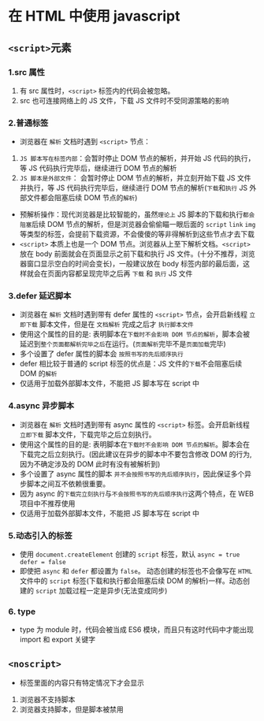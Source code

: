 # 在 HTML 中使用 javascript

## `<script>`元素

### 1.src 属性

1. 有 src 属性时，`<script>` 标签内的代码会被忽略。
2. src 也可连接网络上的 JS 文件，下载 JS 文件时不受同源策略的影响

### 2.普通标签

* 浏览器在 `解析` 文档时遇到 `<script>` 节点：
  
1. `JS 脚本写在标签内部`：会暂时停止 DOM 节点的解析，并开始 JS 代码的执行，等 JS 代码执行完毕后，继续进行 DOM 节点的解析
2. `JS 脚本是外部文件`： 会暂时停止 DOM 节点的解析，并立刻开始下载 JS 文件并执行，等 JS 代码执行完毕后，继续进行 DOM 节点的解析(`下载`和`执行` JS 外部文件都会阻塞后续 DOM 节点的`解析`)

* 预解析操作：现代浏览器是比较智能的，虽然`理论上` JS 脚本的下载和执行`都会阻塞`后续 DOM 节点的解析，但是浏览器会偷偷瞄一眼后面的 `script` `link` `img` 等类型的标签，会提前下载资源，不会傻傻的等非得解析到这些节点才去下载
* `<script>` 本质上也是一个 DOM 节点。浏览器从上至下解析文档。`<script>` 放在 body 前面就会在页面显示之前下载和执行 JS 文件。(十分不推荐，浏览器窗口显示空白的时间会变长)，一般建议放在 body 标签内部的最后面，这样就会在页面内容都呈现完毕之后再 `下载` 和 `执行` JS 文件

### 3.defer 延迟脚本

* 浏览器在 `解析` 文档时遇到带有 defer 属性的 `<script>` 节点，会开启新线程 `立即下载` 脚本文件，但是在 `文档解析` 完成之后才 `执行脚本文件`
* 使用这个属性的目的是: 表明脚本在`下载时不会影响 DOM 节点的解析`，脚本会被延迟到`整个页面都解析完毕之后`在运行。(`页面解析`完毕不是`页面加载`完毕)
* 多个设置了 defer 属性的脚本会 `按照书写的先后顺序执行`
* defer 相比较于普通的 script 标签的优点是：JS 文件的`下载`不会阻塞后续 DOM 的`解析`
* 仅适用于加载外部脚本文件，不能把 JS 脚本写在 script 中

### 4.async 异步脚本

* 浏览器在 `解析` 文档时遇到带有 async 属性的 `<script>` 标签。会开启新线程 `立即下载` 脚本文件，下载完毕之后立刻执行。
* 使用这个属性的目的是: 表明脚本在`下载时不会影响 DOM 节点的解析`。脚本会在下载完之后立刻执行。(因此建议在异步的脚本中不要包含修改 DOM 的行为, 因为不确定涉及的 DOM 此时有没有被解析到)
* 多个设置了 async 属性的脚本 `并不会按照书写的先后顺序执行`，因此保证多个异步脚本之间互不依赖很重要。
* 因为 async 的`下载完立刻执行`与`不会按照书写的先后顺序执行`这两个特点，在 WEB 项目中不推荐使用
* 仅适用于加载外部脚本文件，不能把 JS 脚本写在 script 中

### 5.动态引入的标签

* 使用 `document.createElement` 创建的 `script` 标签，默认 `async = true defer = false`
* 即使把 `async` 和 `defer` 都设置为 `false`。 动态创建的标签也不会像写在 `HTML` 文件中的 `script` 标签(下载和执行都会阻塞后续 DOM 的解析)一样。动态创建的 `script` 加载过程一定是异步(无法变成同步)

### 6. type

* type 为 module 时，代码会被当成 ES6 模块，而且只有这时代码中才能出现 import 和 export 关键字

## ```<noscript>```

* 标签里面的内容只有特定情况下才会显示

1. 浏览器不支持脚本
2. 浏览器支持脚本，但是脚本被禁用
